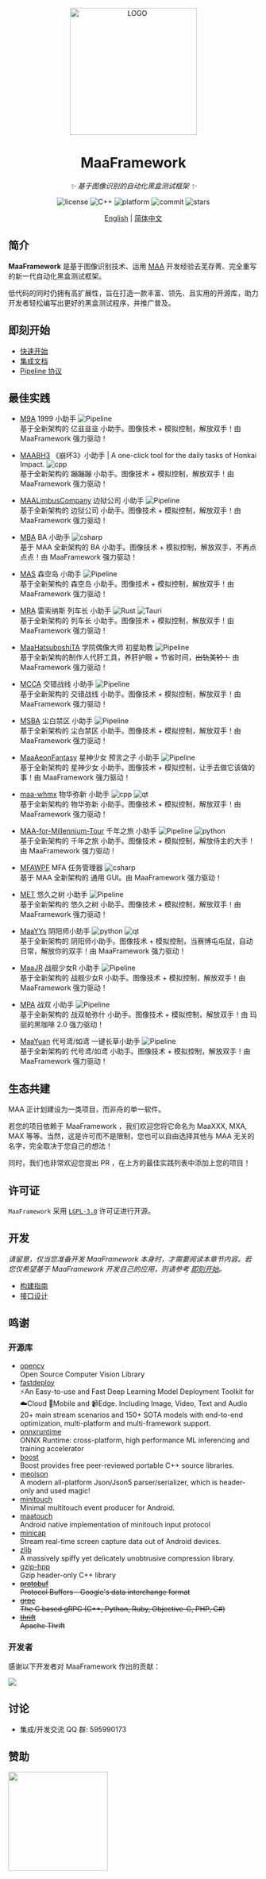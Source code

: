 <!-- markdownlint-disable MD033 MD041 -->
<p align="center">
  <img alt="LOGO" src="https://cdn.jsdelivr.net/gh/MaaAssistantArknights/design@main/logo/maa-logo_512x512.png" width="256" height="256" />
</p>

<div align="center">

# MaaFramework

<!-- prettier-ignore-start -->
<!-- markdownlint-disable-next-line MD036 -->
_✨ 基于图像识别的自动化黑盒测试框架 ✨_
<!-- prettier-ignore-end -->

</div>

<p align="center">
  <img alt="license" src="https://img.shields.io/github/license/MaaXYZ/MaaFramework">
  <img alt="C++" src="https://img.shields.io/badge/C++-20-%2300599C?logo=cplusplus">
  <img alt="platform" src="https://img.shields.io/badge/platform-Windows%20%7C%20Linux%20%7C%20macOS%20%7C%20Android-blueviolet">
  <img alt="commit" src="https://img.shields.io/github/commit-activity/m/MaaXYZ/MaaFramework?color=%23ff69b4">
  <img alt="stars" src="https://img.shields.io/github/stars/MaaXYZ/MaaFramework?style=social">
</p>

<div align="center">

[English](./README_en.md) | [简体中文](./README.md)

</div>

## 简介

**MaaFramework** 是基于图像识别技术、运用 [MAA](https://github.com/MaaAssistantArknights/MaaAssistantArknights) 开发经验去芜存菁、完全重写的新一代自动化黑盒测试框架。

低代码的同时仍拥有高扩展性，旨在打造一款丰富、领先、且实用的开源库，助力开发者轻松编写出更好的黑盒测试程序，并推广普及。

## 即刻开始

- [快速开始](docs/zh_cn/1.1-快速开始.md)
- [集成文档](docs/zh_cn/2.1-集成文档.md)
- [Pipeline 协议](docs/zh_cn/3.1-任务流水线协议.md)

## 最佳实践

- [M9A](https://github.com/MaaXYZ/M9A) 1999 小助手 ![Pipeline](https://img.shields.io/badge/Pipeline-%23454545?logo=paddypower&logoColor=%23FFFFFF)  
  基于全新架构的 亿韭韭韭 小助手。图像技术 + 模拟控制，解放双手！由 MaaFramework 强力驱动！

- [MAABH3](https://github.com/MaaXYZ/MAABH3) 《崩坏3》小助手 | A one-click tool for the daily tasks of Honkai Impact. ![cpp](https://img.shields.io/badge/C%2B%2B-00599C?logo=c%2B%2B&logoColor=white)  
  基于全新架构的 蹦蹦蹦 小助手。图像技术 + 模拟控制，解放双手！由 MaaFramework 强力驱动！

- [MAALimbusCompany](https://github.com/hxdnshx/MAALimbusCompany) 边狱公司 小助手 ![Pipeline](https://img.shields.io/badge/Pipeline-%23454545?logo=paddypower&logoColor=%23FFFFFF)  
  基于全新架构的 边狱公司 小助手。图像技术 + 模拟控制，解放双手！由 MaaFramework 强力驱动！

- [MBA](https://github.com/MaaXYZ/MBA) BA 小助手 ![csharp](https://img.shields.io/badge/C%23-239120?logo=csharp&logoColor=white)  
  基于 MAA 全新架构的 BA 小助手。图像技术 + 模拟控制，解放双手，不再点点点！由 MaaFramework 强力驱动！

- [MAS](https://github.com/MaaXYZ/MaaAssistantSkland) 森空岛 小助手 ![Pipeline](https://img.shields.io/badge/Pipeline-%23454545?logo=paddypower&logoColor=%23FFFFFF)  
  基于全新架构的 森空岛 小助手。图像技术 + 模拟控制，解放双手！由 MaaFramework 强力驱动！

- [MRA](https://github.com/MaaXYZ/MaaResonance) 雷索纳斯 列车长 小助手  ![Rust](https://img.shields.io/badge/Rust-333333?logo=rust&logoColor=white) ![Tauri](https://img.shields.io/badge/Tauri-24C8D8?logo=tauri&logoColor=white)  
  基于全新架构的 列车长 小助手。图像技术 + 模拟控制，解放双手！由 MaaFramework 强力驱动！

- [MaaHatsuboshiTA](https://github.com/Carpenter-MK1/MaaHatsuboshiTA) 学院偶像大师 初星助教  ![Pipeline](https://img.shields.io/badge/Pipeline-%23454545?logo=paddypower&logoColor=%23FFFFFF)  
  基于全新架构的制作人代肝工具，养肝护眼 + 节省时间，~~出轨美铃！~~ 由 MaaFramework 强力驱动！

- [MCCA](https://github.com/MaaXYZ/MCCA) 交错战线 小助手 ![Pipeline](https://img.shields.io/badge/Pipeline-%23454545?logo=paddypower&logoColor=%23FFFFFF)  
  基于全新架构的 交错战线 小助手。图像技术 + 模拟控制，解放双手！由 MaaFramework 强力驱动！
  
- [MSBA](https://github.com/overflow65537/MAA_SnowBreak) 尘白禁区 小助手  ![Pipeline](https://img.shields.io/badge/Pipeline-%23454545?logo=paddypower&logoColor=%23FFFFFF)  
  基于全新架构的 尘白禁区 小助手。图像技术 + 模拟控制，解放双手！由 MaaFramework 强力驱动！

- [MaaAeonFantasy](https://github.com/Andl-Liu/MaaAeonFantasy)  星神少女 预言之子 小助手  ![Pipeline](https://img.shields.io/badge/Pipeline-%23454545?logo=paddypower&logoColor=%23FFFFFF)  
  基于全新架构的 星神少女 小助手。图像技术 + 模拟控制，让手去做它该做的事！由 MaaFramework 强力驱动！

- [maa-whmx](https://github.com/MAWHA/maa-whmx) 物华弥新 小助手 ![cpp](https://img.shields.io/badge/C%2B%2B-00599C?logo=c%2B%2B&logoColor=white) ![qt](https://img.shields.io/badge/Qt6-41CD52?logo=Qt&logoColor=white)  
  基于全新架构的 物华弥新 小助手。图像技术 + 模拟控制，解放双手！由 MaaFramework 强力驱动！

- [MAA-for-Millennium-Tour](https://github.com/Ostwind23/MAA-for-Millennium-Tour) 千年之旅 小助手 ![Pipeline](https://img.shields.io/badge/Pipeline-%23454545?logo=codecademy&logoColor=%23FFFFFF&color=%23454545) ![python](https://img.shields.io/badge/Python-3776AB?logo=python&logoColor=white)   
  基于全新架构的 千年之旅 小助手。图像技术 + 模拟控制，解放侍主的大手！由 MaaFramework 强力驱动！

- [MFAWPF](https://github.com/SweetSmellFox/MFAWPF) MFA 任务管理器 ![csharp](https://img.shields.io/badge/C%23-239120?logo=csharp&logoColor=white)  
  基于 MAA 全新架构的 通用 GUI。由 MaaFramework 强力驱动！

- [MET](https://github.com/shanchuan001/MET) 悠久之树 小助手 ![Pipeline](https://img.shields.io/badge/Pipeline-%23454545?logo=paddypower&logoColor=%23FFFFFF)  
  基于全新架构的 悠久之树 小助手。图像技术 + 模拟控制，解放双手！由 MaaFramework 强力驱动！

- [MaaYYs](https://github.com/TanyaShue/MaaYYs) 阴阳师小助手 ![python](https://img.shields.io/badge/Python-3776AB?logo=python&logoColor=white) ![qt](https://img.shields.io/badge/Qt6-41CD52?logo=Qt&logoColor=white)  
  基于全新架构的 阴阳师小助手。图像技术 + 模拟控制，当赛博屯屯鼠，自动日常，解放你的双手！由 MaaFramework 强力驱动！

- [MaaJR](https://github.com/Saratoga-Official/MaaJR) 战舰少女R 小助手 ![Pipeline](https://img.shields.io/badge/Pipeline-%23454545?logo=paddypower&logoColor=%23FFFFFF)  
  基于全新架构的 战舰少女R 小助手。图像技术 + 模拟控制，解放双手！由 MaaFramework 强力驱动！

- [MPA](https://github.com/overflow65537/MAA_Punish) 战双 小助手  ![Pipeline](https://img.shields.io/badge/Pipeline-%23454545?logo=paddypower&logoColor=%23FFFFFF)  
  基于全新架构的 战双帕弥什 小助手。图像技术 + 模拟控制，解放双手！由 玛丽的黑咖啡 2.0 强力驱动！

- [MaaYuan](https://github.com/syoius/MaaYuan) 代号鸢/如鸢 一键长草小助手  ![Pipeline](https://img.shields.io/badge/Pipeline-%23454545?logo=paddypower&logoColor=%23FFFFFF)  
  基于全新架构的 代号鸢/如鸢 小助手。图像技术 + 模拟控制，解放双手！由 MaaFramework 强力驱动！
   
## 生态共建

MAA 正计划建设为一类项目，而非舟的单一软件。  

若您的项目依赖于 MaaFramework ，我们欢迎您将它命名为 MaaXXX, MXA, MAX 等等。当然，这是许可而不是限制，您也可以自由选择其他与 MAA 无关的名字，完全取决于您自己的想法！  

同时，我们也非常欢迎您提出 PR ，在上方的最佳实践列表中添加上您的项目！

## 许可证

`MaaFramework` 采用 [`LGPL-3.0`](./LICENSE.md) 许可证进行开源。

## 开发

_请留意，仅当您准备开发 MaaFramework 本身时，才需要阅读本章节内容。若您仅希望基于 MaaFramework 开发自己的应用，则请参考 [即刻开始](#即刻开始)。_

- [构建指南](docs/zh_cn/4.1-构建指南.md)
- [接口设计](docs/zh_cn/4.2-标准化接口设计.md)

## 鸣谢

### 开源库

- [opencv](https://github.com/opencv/opencv)  
  Open Source Computer Vision Library
- [fastdeploy](https://github.com/PaddlePaddle/FastDeploy)  
  ⚡️An Easy-to-use and Fast Deep Learning Model Deployment Toolkit for ☁️Cloud 📱Mobile and 📹Edge. Including Image, Video, Text and Audio 20+ main stream scenarios and 150+ SOTA models with end-to-end optimization, multi-platform and multi-framework support.
- [onnxruntime](https://github.com/microsoft/onnxruntime)  
  ONNX Runtime: cross-platform, high performance ML inferencing and training accelerator
- [boost](https://www.boost.org/)  
  Boost provides free peer-reviewed portable C++ source libraries.
- [meojson](https://github.com/MistEO/meojson)  
  A modern all-platform Json/Json5 parser/serializer, which is header-only and used magic!
- [minitouch](https://github.com/DeviceFarmer/minitouch)  
  Minimal multitouch event producer for Android.
- [maatouch](https://github.com/MaaAssistantArknights/MaaTouch)  
  Android native implementation of minitouch input protocol
- [minicap](https://github.com/DeviceFarmer/minicap)  
  Stream real-time screen capture data out of Android devices.
- [zlib](https://github.com/madler/zlib)  
  A massively spiffy yet delicately unobtrusive compression library.
- [gzip-hpp](https://github.com/mapbox/gzip-hpp)  
  Gzip header-only C++ library
- ~~[protobuf](https://github.com/protocolbuffers/protobuf)~~  
  ~~Protocol Buffers - Google's data interchange format~~
- ~~[grpc](https://github.com/grpc/grpc)~~  
  ~~The C based gRPC (C++, Python, Ruby, Objective-C, PHP, C#)~~
- ~~[thrift](https://github.com/apache/thrift)~~  
  ~~Apache Thrift~~

### 开发者

感谢以下开发者对 MaaFramework 作出的贡献：

<a href="https://github.com/MaaXYZ/MaaFramework/graphs/contributors">
  <img src="https://contrib.rocks/image?repo=MaaXYZ/MaaFramework&max=1000" />
</a>

## 讨论

- 集成/开发交流 QQ 群: 595990173

## 赞助

<a href="https://afdian.com/a/misteo">
  <img width="200" src="https://pic1.afdiancdn.com/static/img/welcome/button-sponsorme.png">
</a>
